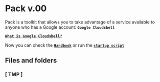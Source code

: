 # Pack v.00
Pack is a toolkit that allows you to take advantage of a service available to anyone who has a Google account:
**`Google Cloudshell`**

[**`What is Google Cloudshell?`**](github.com)

Now you can check the [**`Handbook`**](github.com) or run the [**`startup script`**](github.com)

## Files and folders
### [ TMP ]

